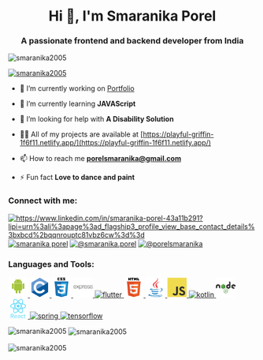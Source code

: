 <h1 align="center">Hi 👋, I'm Smaranika Porel</h1>
<h3 align="center">A passionate frontend and backend developer from India</h3>

<p align="left"> <img src="https://komarev.com/ghpvc/?username=smaranika2005&label=Profile%20views&color=0e75b6&style=flat" alt="smaranika2005" /> </p>

<p align="left"> <a href="https://github.com/ryo-ma/github-profile-trophy"><img src="https://github-profile-trophy.vercel.app/?username=smaranika2005" alt="smaranika2005" /></a> </p>

- 🔭 I’m currently working on [Portfolio](https://playful-griffin-1f6f11.netlify.app/)

- 🌱 I’m currently learning **JAVAScript**

- 🤝 I’m looking for help with **A Disability Solution**

- 👨‍💻 All of my projects are available at [https://playful-griffin-1f6f11.netlify.app/](https://playful-griffin-1f6f11.netlify.app/)

- 📫 How to reach me **porelsmaranika@gmail.com**

- ⚡ Fun fact **Love to dance and paint**

<h3 align="left">Connect with me:</h3>
<p align="left">
<a href="https://linkedin.com/in/https://www.linkedin.com/in/smaranika-porel-43a11b291?lipi=urn%3ali%3apage%3ad_flagship3_profile_view_base_contact_details%3bxbcd%2bqqnrouptc81vbz6cw%3d%3d" target="blank"><img align="center" src="https://raw.githubusercontent.com/rahuldkjain/github-profile-readme-generator/master/src/images/icons/Social/linked-in-alt.svg" alt="https://www.linkedin.com/in/smaranika-porel-43a11b291?lipi=urn%3ali%3apage%3ad_flagship3_profile_view_base_contact_details%3bxbcd%2bqqnrouptc81vbz6cw%3d%3d" height="30" width="40" /></a>
<a href="https://fb.com/smaranika porel" target="blank"><img align="center" src="https://raw.githubusercontent.com/rahuldkjain/github-profile-readme-generator/master/src/images/icons/Social/facebook.svg" alt="smaranika porel" height="30" width="40" /></a>
<a href="https://instagram.com/@smaranika.porel" target="blank"><img align="center" src="https://raw.githubusercontent.com/rahuldkjain/github-profile-readme-generator/master/src/images/icons/Social/instagram.svg" alt="@smaranika.porel" height="30" width="40" /></a>
<a href="https://www.hackerrank.com/@porelsmaranika" target="blank"><img align="center" src="https://raw.githubusercontent.com/rahuldkjain/github-profile-readme-generator/master/src/images/icons/Social/hackerrank.svg" alt="@porelsmaranika" height="30" width="40" /></a>
</p>

<h3 align="left">Languages and Tools:</h3>
<p align="left"> <a href="https://developer.android.com" target="_blank" rel="noreferrer"> <img src="https://raw.githubusercontent.com/devicons/devicon/master/icons/android/android-original-wordmark.svg" alt="android" width="40" height="40"/> </a> <a href="https://www.cprogramming.com/" target="_blank" rel="noreferrer"> <img src="https://raw.githubusercontent.com/devicons/devicon/master/icons/c/c-original.svg" alt="c" width="40" height="40"/> </a> <a href="https://www.w3schools.com/css/" target="_blank" rel="noreferrer"> <img src="https://raw.githubusercontent.com/devicons/devicon/master/icons/css3/css3-original-wordmark.svg" alt="css3" width="40" height="40"/> </a> <a href="https://expressjs.com" target="_blank" rel="noreferrer"> <img src="https://raw.githubusercontent.com/devicons/devicon/master/icons/express/express-original-wordmark.svg" alt="express" width="40" height="40"/> </a> <a href="https://flutter.dev" target="_blank" rel="noreferrer"> <img src="https://www.vectorlogo.zone/logos/flutterio/flutterio-icon.svg" alt="flutter" width="40" height="40"/> </a> <a href="https://www.w3.org/html/" target="_blank" rel="noreferrer"> <img src="https://raw.githubusercontent.com/devicons/devicon/master/icons/html5/html5-original-wordmark.svg" alt="html5" width="40" height="40"/> </a> <a href="https://www.java.com" target="_blank" rel="noreferrer"> <img src="https://raw.githubusercontent.com/devicons/devicon/master/icons/java/java-original.svg" alt="java" width="40" height="40"/> </a> <a href="https://developer.mozilla.org/en-US/docs/Web/JavaScript" target="_blank" rel="noreferrer"> <img src="https://raw.githubusercontent.com/devicons/devicon/master/icons/javascript/javascript-original.svg" alt="javascript" width="40" height="40"/> </a> <a href="https://kotlinlang.org" target="_blank" rel="noreferrer"> <img src="https://www.vectorlogo.zone/logos/kotlinlang/kotlinlang-icon.svg" alt="kotlin" width="40" height="40"/> </a> <a href="https://nodejs.org" target="_blank" rel="noreferrer"> <img src="https://raw.githubusercontent.com/devicons/devicon/master/icons/nodejs/nodejs-original-wordmark.svg" alt="nodejs" width="40" height="40"/> </a> <a href="https://reactjs.org/" target="_blank" rel="noreferrer"> <img src="https://raw.githubusercontent.com/devicons/devicon/master/icons/react/react-original-wordmark.svg" alt="react" width="40" height="40"/> </a> <a href="https://spring.io/" target="_blank" rel="noreferrer"> <img src="https://www.vectorlogo.zone/logos/springio/springio-icon.svg" alt="spring" width="40" height="40"/> </a> <a href="https://www.tensorflow.org" target="_blank" rel="noreferrer"> <img src="https://www.vectorlogo.zone/logos/tensorflow/tensorflow-icon.svg" alt="tensorflow" width="40" height="40"/> </a> </p>

<p><img align="left" src="https://github-readme-stats.vercel.app/api/top-langs?username=smaranika2005&show_icons=true&locale=en&layout=compact" alt="smaranika2005" /></p>

<p>&nbsp;<img align="center" src="https://github-readme-stats.vercel.app/api?username=smaranika2005&show_icons=true&locale=en" alt="smaranika2005" /></p>

<p><img align="center" src="https://github-readme-streak-stats.herokuapp.com/?user=smaranika2005&" alt="smaranika2005" /></p>
